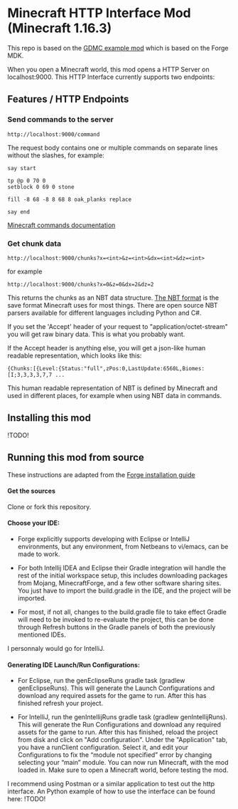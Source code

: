 # Minecraft HTTP Interface Mod (Minecraft 1.16.3)

This repo is based on the [GDMC example mod](https://github.com/Lasbleic/gdmc_java_mod) which is based on the Forge MDK.

When you open a Minecraft world, this mod opens a HTTP Server on localhost:9000. This HTTP Interface currently supports two endpoints:

## Features / HTTP Endpoints

### Send commands to the server

`http://localhost:9000/command`

The request body contains one or multiple commands on separate lines without the slashes, for example:

```
say start

tp @p 0 70 0
setblock 0 69 0 stone

fill -8 68 -8 8 68 8 oak_planks replace

say end
```

[Minecraft commands documentation](https://minecraft.gamepedia.com/Commands#List_and_summary_of_commands)

### Get chunk data

`http://localhost:9000/chunks?x=<int>&z=<int>&dx=<int>&dz=<int>`

for example

`http://localhost:9000/chunks?x=0&z=0&dx=2&dz=2`

This returns the chunks as an NBT data structure. [The NBT format](https://minecraft.gamepedia.com/NBT_format) is the save format Minecraft uses for most things. There are open source NBT parsers available for different languages including Python and C#.

If you set the 'Accept' header of your request to "application/octet-stream" you will get raw binary data. This is what you probably want.

If the Accept header is anything else, you will get a json-like human readable representation, which looks like this:

```
{Chunks:[{Level:{Status:"full",zPos:0,LastUpdate:6560L,Biomes:[I;3,3,3,3,7,7 ...
```

This human readable representation of NBT is defined by Minecraft and used in different places, for example when using NBT data in commands. 

## Installing this mod

!TODO!

## Running this mod from source

These instructions are adapted from the [Forge installation guide](https://mcforge.readthedocs.io/en/1.14.x/gettingstarted/#getting-started-with-forge)

#### Get the sources

Clone or fork this repository.

#### Choose your IDE:

- Forge explicitly supports developing with Eclipse or IntelliJ environments, but any environment, from Netbeans to vi/emacs, can be made to work.

- For both Intellij IDEA and Eclipse their Gradle integration will handle the rest of the initial workspace setup, this includes downloading packages from Mojang, MinecraftForge, and a few other software sharing sites.
You just have to import the build.gradle in the IDE, and the project will be imported.

- For most, if not all, changes to the build.gradle file to take effect Gradle will need to be invoked to re-evaluate the project, this can be done through Refresh buttons in the Gradle panels of both the previously mentioned IDEs.

I personnaly would go for IntelliJ.

#### Generating IDE Launch/Run Configurations:

- For Eclipse, run the genEclipseRuns gradle task (gradlew genEclipseRuns). This will generate the Launch Configurations and download any required assets for the game to run. After this has finished refresh your project.

- For IntelliJ, run the genIntellijRuns gradle task (gradlew genIntellijRuns). This will generate the Run Configurations and download any required assets for the game to run. After this has finished, reload the project from disk and click on "Add configuration". Under the "Application" tab, you have a runClient configuration. Select it, and edit your Configurations to fix the “module not specified” error by changing selecting your “main” module. You can now run Minecraft, with the mod loaded in. Make sure to open a Minecraft world, before testing the mod.

I recommend using Postman or a similar application to test out the http interface. An Python example of how to use the interface can be found here: !TODO!
